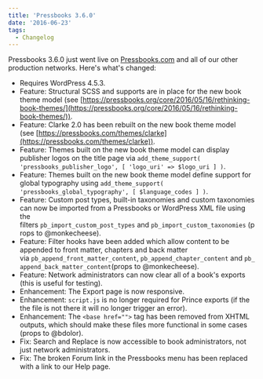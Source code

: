 ```yaml
---
title: 'Pressbooks 3.6.0'
date: '2016-06-23'
tags:
  - Changelog
---
```


Pressbooks 3.6.0 just went live on [Pressbooks.com](https://pressbooks.com/) and all of
our other production networks. Here's what's changed:

- Requires WordPress 4.5.3.
- Feature: Structural SCSS and supports are in place for the new book theme model
  (see [https://pressbooks.org/core/2016/05/16/rethinking-book-themes/](https://pressbooks.org/core/2016/05/16/rethinking-book-themes/)).
- Feature: Clarke 2.0 has been rebuilt on the new book theme model
  (see [https://pressbooks.com/themes/clarke](https://pressbooks.com/themes/clarke)).
- Feature: Themes built on the new book theme model can display publisher logos on the
  title page
  via `add_theme_support( 'pressbooks_publisher_logo', [ 'logo_uri' => $logo_uri ] )`.
- Feature: Themes built on the new book theme model define support for global typography
  using `add_theme_support( 'pressbooks_global_typography', [ $language_codes ] )`.
- Feature: Custom post types, built-in taxonomies and custom taxonomies can now be
  imported from a Pressbooks or WordPress XML file using the
  filters `pb_import_custom_post_types` and `pb_import_custom_taxonomies` (props to
  @monkecheese).
- Feature: Filter hooks have been added which allow content to be appended to front
  matter, chapters and back matter
  via `pb_append_front_matter_content`, `pb_append_chapter_content` and `pb_append_back_matter_content`(props
  to @monkecheese).
- Feature: Network administrators can now clear all of a book's exports (this is useful
  for testing).
- Enhancement: The Export page is now responsive.
- Enhancement: `script.js` is no longer required for Prince exports (if the the file is
  not there it will no longer trigger an error).
- Enhancement: The `<base href="">` tag has been removed from XHTML outputs, which should
  make these files more functional in some cases (props to @bdolor).
- Fix: Search and Replace is now accessible to book administrators, not just network
  administrators.
- Fix: The broken Forum link in the Pressbooks menu has been replaced with a link to our
  Help page.
